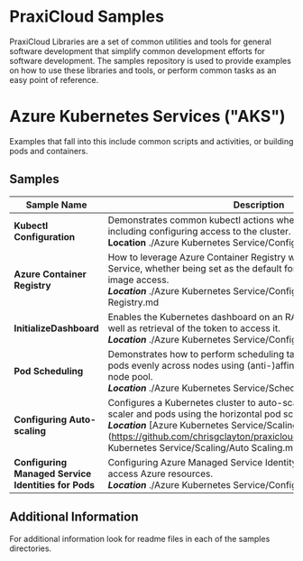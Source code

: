 # PraxiCloud Samples
PraxiCloud Libraries are a set of common utilities and tools for general software development that simplify common development efforts for software development. The samples repository is used to provide examples on how to use these libraries and tools, or perform common tasks as an easy point of reference.



# Azure Kubernetes Services ("AKS")

Examples that fall into this include common scripts and activities, or building pods and containers.

## Samples

|Sample Name| Description | Notes |
| ------------- | ------------- | ------------- |
|**Kubectl Configuration**| Demonstrates common kubectl actions when working with AKS including configuring access to the cluster.<br />**Location** ./Azure Kubernetes Service/Configuration/Kubectl.md |  |
|**Azure Container Registry**| How to leverage Azure Container Registry with Azure Kubernetes Service, whether being set as the default for the cluster or one off image access.<br />***Location*** ./Azure Kubernetes Service/Configuration/Azure Container Registry.md | |
|**InitializeDashboard**|Enables the Kubernetes dashboard on an RABAC enabled cluster, as well as retrieval of the token to access it.<br>***Location*** ./Azure Kubernetes Service/Configuration/Dashboard.md|  |
|**Pod Scheduling**|Demonstrates how to perform scheduling tasks such as balancing pods evenly across nodes using (anti-)affinity, and targeting a specific node pool.<br/>***Location*** ./Azure Kubernetes Service/Scheduling/Affinity.md| |
|**Configuring Auto-scaling**|Configures a Kubernetes cluster to auto-scale using the cluster auto-scaler and pods using the horizontal pod scaler.<br/>***Location*** [Azure Kubernetes Service/Scaling/Auto Scaling.md](https://github.com/chrisgclayton/praxicloud.samples/blob/main/Azure Kubernetes Service/Scaling/Auto Scaling.md)| |
|**Configuring Managed Service Identities for Pods**|Configuring Azure Managed Service Identity for pods in the cluster to access Azure resources.<br/>***Location*** ./Azure Kubernetes Service/Configuration/Pod Identities.md| |

## Additional Information

For additional information look for readme files in each of the samples directories.